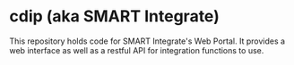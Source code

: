 # cdip (aka SMART Integrate)

This repository holds code for SMART Integrate's Web Portal. It provides a web interface as well as a restful API for integration functions to use.

